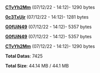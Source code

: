 [**CTvYh2Mm**](/data/CTvYh2Mm.txt) (07/12/22 - 14:12)- 1290 bytes

[**0c3TxUjr**](/data/0c3TxUjr.txt) (07/12/22 - 14:12)- 1281 bytes

[**G0fUiN49**](/data/G0fUiN49.txt) (07/12/22 - 14:12)- 5357 bytes

[**G0fUiN49**](/data/G0fUiN49.txt) (07/12/22 - 14:12)- 5357 bytes

[**CTvYh2Mm**](/data/CTvYh2Mm.txt) (07/12/22 - 14:12)- 1290 bytes

**Total Datas**: 7425

**Total Size**: 44.14 MB / 44.1 MB